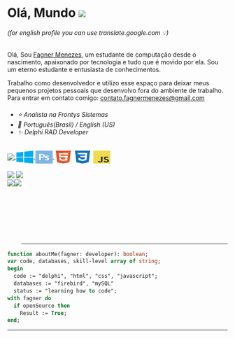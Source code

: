 # Olá, Mundo <img src="https://media.giphy.com/media/hvRJCLFzcasrR4ia7z/giphy.gif" width="25px">

<h6>(for english profile you can use translate.google.com 💡)</h6>

Olá, Sou [Fagner Menezes](https://fmsoftware.online/), um estudante de computação desde o nascimento, apaixonado por tecnologia e tudo que é movido por ela. Sou um eterno estudante e entusiasta de conhecimentos.

Trabalho como desenvolvedor e utilizo esse espaço para deixar meus pequenos projetos pessoais que desenvolvo fora do ambiente de trabalho.
Para entrar em contato comigo: [contato.fagnermenezes@gmail.com]()<br />
<h6><ul>
 <li>⭐ Analista na Frontys Sistemas
 <li>💬 Português(Brasil) / English (US)
 <li>✨ Delphi RAD Developer<br>
  </ul>
</h6>
<div>
  <div>
<a href="https://github.com/ryuuzera/"> 
  <img align="center" height="36px" src="http://www.andreanolanusse.com/pt/wp-content/uploads/2011/09/Icon_Delphi.png">
</a>
<a href="https://github.com/ryuuzera/"> 
  <img align="center" alt="Windows" height="30" width="40" src="https://github.com/devicons/devicon/blob/master/icons/windows8/windows8-original.svg">
</a>
<a href="https://github.com/ryuuzera/"> 
  <img align="center" alt="Windows" height="30" width="40" src="https://github.com/devicons/devicon/blob/master/icons/photoshop/photoshop-plain.svg">
</a>
<a href="https://github.com/ryuuzera/"><img align="center" alt="Windows" height="30" width="40" src="https://github.com/devicons/devicon/blob/master/icons/html5/html5-original.svg"></a>
<a href="https://github.com/ryuuzera/"><img align="center" alt="Windows" height="30" width="40" src="https://github.com/devicons/devicon/blob/master/icons/css3/css3-plain.svg"></a>
<a href="https://github.com/ryuuzera/"><img align="center" alt="Windows" height="30" width="40" src="https://github.com/devicons/devicon/blob/master/icons/javascript/javascript-original.svg"></a> 
</div>
<br>
<div>  
  
   <img height="155em" alight="justify" src="https://github-readme-stats.vercel.app/api?username=ryuuzera&count_private=true&hide_border=true&show_icons=true&theme=tokyonight">
    <img align="justify" height="155em" src="https://github-readme-stats.vercel.app/api/top-langs/?username=ryuuzera&layout=compact&hide_border=true&theme=tokyonight" href="#">
  </div>
  <div>
    <img align="left" height="138em" src="https://github-readme-stats.vercel.app/api/pin/?username=ryuuzera&repo=smartsetup&hide_border=true&theme=tokyonight"> <img align="left" height="150px" src="https://s6.gifyu.com/images/ezgif-1-bf355e537b22.gif"><br />
  
  </div>
    
  <br /><br /><br /><br /><br /><br />
  <hr />
  
  ```pascal
function aboutMe(fagner: developer): boolean;
  var code, databases, skill-level array of string;
  begin
    code := "delphi", "html", "css", "javascript";
    databases := "firebird", "mySQL"
    status := "learning how to code";
  with fagner do
    if openSource then
      Result := True;
  end;
```
  
  <hr />

  
  





                                                                                                                                 
                                                                                                                                       
